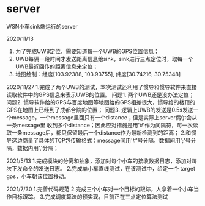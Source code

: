 # server
WSN小车sink端运行的server

2020/11/13
1. 为了完成UWB定位，需要知道每一个UWB的GPS位置信息；
2. UWB每隔一段时间才发送距离信息给sink，sink进行三点定位时，取每一个UWB最近回传的距离信息来定位；
3. 地图绘制：经度[103.92388, 103.93755], 纬度[30.74216, 30.75348]

2020/11/27
1.完成了两个UWB的测试，本次测试还利用了惯导和惯导软件来直接读取软件中的GPS信息来表示UWB的位置。
    问题1. 两个UWB还是没办法定位；
    问题2. 惯导软件给的GPS与百度地图等地图给的GPS相差很大，惯导给的楼顶的GPS在地图上已经到了成都合院的位置；
    问题3. 逻辑上UWB的发送是0.5s发送一个message，一个message里面只有一个distance；但是实际上server偶尔会从一条message里
    收到多个distance；因此应对措施是用'#'作为间隔符，每一次读取一条message后，都只保留最后一个distance作为最新检测到的距离；
2.和惯导这边商量了具体的TCP包传输格式：message间用'#'号分隔，数据间用';'号分隔，数据内用','分隔；

2021/5/13
1.完成模块的分离和抽象，添加对每个小车的接收数据日志，添加对每次下发命令的发送日志。
2.完成单小车直线测试，在该测试中，给定一个 target gps，小车朝该位置移动。

2021/7/30
1.完善代码规范
2.完成三个小车对一个目标的跟踪，人拿着一个小车当作目标跟踪。
3.完成调度算法的预实现，目前正在三点定位算法测试
